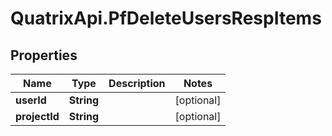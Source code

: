 # QuatrixApi.PfDeleteUsersRespItems

## Properties
Name | Type | Description | Notes
------------ | ------------- | ------------- | -------------
**userId** | **String** |  | [optional] 
**projectId** | **String** |  | [optional] 


